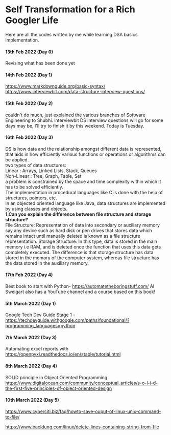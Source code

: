 # Self Transformation for a Rich Googler Life
Here are all the codes written by me while learning DSA basics implementation.<br>
#### 13th Feb 2022 (Day 0)<br>
Revising what has been done yet<br>
#### 14th Feb 2022 (Day 1)<br>
<https://www.markdownguide.org/basic-syntax/> <br>
<https://www.interviewbit.com/data-structure-interview-questions/> <br>
#### 15th Feb 2022 (Day 2) <br>
couldn't do much, just explained the various branches of Software Engineering to Shubhi.
interviewbit DS interview questions will go for some days may be, I'll try to finish it by this weekend. Today is Tuesday.
<br>
#### 16th Feb 2022 (Day 3) <br>
<p>
DS is how data and the relationship amongst different data is represented, that aids in how efficiently various functions or operations or algorithms can be applied.
<br>
two types of data structures:
<br>
Linear : Arrays, Linked Lists, Stack, Queues
<br>
Non-Linear : Tree, Graph, Table, Set
<br>
a problem is constrained by the space and time complexity within which it has to be solved efficiently.
<br>
The implementation in procedural languages like C is done with the help of structures, pointers, etc.
<br>
In an objected oriented language like Java, data structures are implemented by using classes and objects.
<br>
<strong> 1.Can you explain the difference between file structure and storage structure? </strong>
<br>
File Structure: Representation of data into secondary or auxiliary memory say any device such as hard disk or pen drives that stores data which remains intact until manually deleted is known as a file structure representation.
Storage Structure: In this type, data is stored in the main memory i.e RAM, and is deleted once the function that uses this data gets completely executed.
The difference is that storage structure has data stored in the memory of the computer system, whereas file structure has the data stored in the auxiliary memory.
<br>
  <https://www.markdownguide.org/hacks/#indent-tab>
  </p>

#### 17th Feb 2022 (Day 4) <br>
 Best book to start with Python- 
<https://automatetheboringstuff.com/>
  Al Sweigart also has a YouTube channel and a course based on this book!<br>
  
#### 5th March 2022 (Day 1)<br>
 Google Tech Dev Guide
  Stage 1 - <https://techdevguide.withgoogle.com/paths/foundational/?programming_languages=python> <br>
  
#### 7th March 2022 (Day 3)<br>
  Automating excel reports with <https://openpyxl.readthedocs.io/en/stable/tutorial.html>
  <br>
  
#### 8th March 2022 (Day 4)<br>
  SOLID principle in Object Oriented Programming <https://www.digitalocean.com/community/conceptual_articles/s-o-l-i-d-the-first-five-principles-of-object-oriented-design>
  <br>
#### 10th March 2022 (Day 5)<br> 
 <https://www.cyberciti.biz/faq/howto-save-ouput-of-linux-unix-command-to-file/> <br>
  
  <https://www.baeldung.com/linux/delete-lines-containing-string-from-file> <br>
  
  
  
  
  
  
  
  
